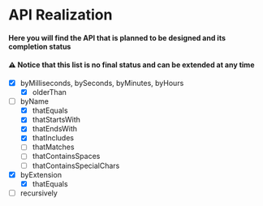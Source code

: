 # API Realization

#### Here you will find the API that is planned to be designed and its completion status

#### ⚠️ Notice that this list is no final status and can be extended at any time

- [x] byMilliseconds, bySeconds, byMinutes, byHours
  - [x] olderThan
- [ ] byName
  - [x] thatEquals
  - [x] thatStartsWith
  - [x] thatEndsWith
  - [x] thatIncludes
  - [ ] thatMatches
  - [ ] thatContainsSpaces
  - [ ] thatContainsSpecialChars
- [x] byExtension
  - [x] thatEquals
- [ ] recursively
